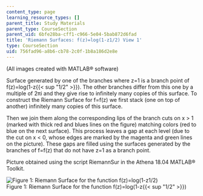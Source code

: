 ```yaml
---
content_type: page
learning_resource_types: []
parent_title: Study Materials
parent_type: CourseSection
parent_uid: 6bfe28ba-cff1-c966-5e04-5bab872d6fad
title: 'Riemann Surfaces: f(z)=log(1-z1/2) View 1'
type: CourseSection
uid: 756fad96-a8b6-cb78-2c0f-1b8a186d2e8e
---
```


(All images created with MATLAB® software)

Surface generated by one of the branches where z=1 is a branch point of f(z)=log(1-z{{< sup "1/2" >}}). The other branches differ from this one by a multiple of 2πi and they give rise to infinitely many copies of this surface. To construct the Riemann Surface for f=f(z) we first stack (one on top of another) infinitely many copies of this surface.

Then we join them along the corresponding lips of the branch cuts on x > 1 (marked with thick red and blues lines on the figure) matching colors (red to blue on the next surface). This process leaves a gap at each level (due to the cut on x \< 0, whose edges are marked by the magenta and green lines on the picture). These gaps are filled using the surfaces generated by the branches of f=f(z) that do not have z=1 as a branch point.

Picture obtained using the script RiemannSur in the Athena 18.04 MATLAB® Toolkit.

![Figure 1: Riemann Surface for the function f(z)=log(1-z1/2)](/courses/mathematics/18-04-complex-variables-with-applications-fall-1999/study-materials/riem_log_1mSqrt_Z_aH.GIF)  
Figure 1: Riemann Surface for the function f(z)=log(1-z{{< sup "1/2" >}})